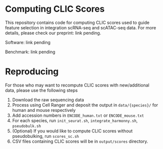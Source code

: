 # Computing CLIC Scores
This repository contains code for computing CLIC scores used to guide feature selection in integration scRNA-seq and scATAC-seq data. 
For more details, please check our preprint: link pending.

Software: link pending

Benchmark: link pending

# Reproducing
For those who may want to recompute CLIC scores with new/additional data, please use the following steps

1. Download the raw sequencing data
2. Process using Cell Ranger and deposit the output in `data/{species}/` for human and mouse respectively
3. Add accession numbers in `ENCODE_human.txt` or `ENCODE_mouse.txt`
4. For each species, run `init_seurat.sh`, `integrate_harmonny.sh`, `pseudobulk.sh`
5. (Optional) If you would like to compute CLIC scores without pseudobulking, run `scores_sc.sh`
6. CSV files containing CLIC scores will be in `output/scores` directory. 
